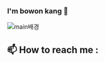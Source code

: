 ### I'm bowon kang 👋
![main배경](https://user-images.githubusercontent.com/117331188/209514466-75f820a9-4907-4432-984d-8ad526615396.jpg)


## 📫 How to reach me : 
<!--
**hibobo98/hibobo98** is a ✨ _special_ ✨ repository because its `README.md` (this file) appears on your GitHub profile.

Here are some ideas to get you started:

- 🔭 I’m currently working on ...
- 🌱 I’m currently learning ...
- 👯 I’m looking to collaborate on ...
- 🤔 I’m looking for help with ...
- 💬 Ask me about ...
- 📫 How to reach me: ...
- 😄 Pronouns: ...
- ⚡ Fun fact: ...
-->
